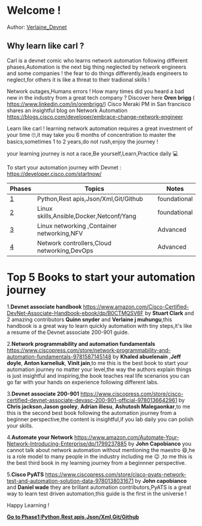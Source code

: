 # Welcome !

Author: [Verlaine_Devnet ](https://twitter.com/Verlaine_Devnet)

## Why learn like carl ? 
Carl is a devnet comic who learns network automation following different phases,Automation is the next big thing neglected by network engineers and some companies ! 
the fear to do things differently,leads engineers to neglect,for others it is like a threat to their tradional skills ! 

Network outages,Humans errors ! How many times did you heard a bad new in the industry from a great tech company ? Discover here **Oren brigg** ( https://www.linkedin.com/in/orenbrigg/) Cisco Meraki PM in San francisco shares an insightful blog on Network Automation https://blogs.cisco.com/developer/embrace-change-network-engineer 

Learn like carl ! learning network automation requires a great investment of your time 🙄,it may take you 6 months of concentration to master the basics,sometimes 1 to 2 years,do not rush,enjoy the journey ! 

your learning journey is not a race,Be yourself,Learn,Practice daily 💻


To start your automation journey with Devnet : https://developer.cisco.com/startnow/


| Phases | Topics                       | Notes |
|-------|---------------------------------|-------------------|
| [1](https://github.com/verlaine-muhungu/Learn-Like-Carl/tree/main/Phase%201/README.md)  | Python,Rest apis,Json/Xml,Git/Github | foundational|
| [2](https://github.com/verlaine-muhungu/Learn-Like-Carl/tree/main/Phase2/README.md)  | Linux skills,Ansible,Docker,Netconf/Yang| foundational|
| [3](https://github.com/verlaine-muhungu/Learn-Like-Carl/tree/main/Phase3/README.md)  | Linux networking ,Container networking,NFV | Advanced |
| [4](https://github.com/verlaine-muhungu/Learn-Like-Carl/tree/main/Phase4/README.md)  | Network controllers,Cloud networking,DevOps | Advanced |

# Top 5 Books to start your automation journey

1.**Devnet associate handbook** https://www.amazon.com/Cisco-Certified-DevNet-Associate-Handbook-ebook/dp/B0CTMQSV6F by **Stuart Clark** and 2 amazing contributors **Quinn snyder** and **Verlaine j muhungu**,this handbook is a great way to learn quickly automation with tiny steps,it's like a resume of the Devnet associate 200-901 guide.

2.**Network programmability and automation fundamentals** https://www.ciscopress.com/store/network-programmability-and-automation-fundamentals-9781587145148
by **Khaled abuelenain** ,**Jeff doyle**, **Anton karneliuk**, **Vinit jain**,to me this is the best book to start your automation journey no matter your level,the way the authors explain things is just insightful and inspiring,the book teaches real life scenarios you can go far with your hands on experience following different labs.

3.**Devnet associate 200-901** https://www.ciscopress.com/store/cisco-certified-devnet-associate-devasc-200-901-official-9780136642961 by **Chris jackson**,**Jason gooley**, **Adrian iliesu**, **Ashutosh Malegaonkar**,to me this is the second best book following the automation journey from a beginner perspective,the content is insightful,if you lab daily you can polish your skills.

4.**Automate your Network** https://www.amazon.com/Automate-Your-Network-Introducing-Enterprise/dp/1799237885 by **John Capobianco** you cannot talk about network automation without mentioning the maestro 😄,he is a role model to many people in the industry including me  😉 ,to me this is the best third book in my learning journey from a beginnner perspective.

5.**Cisco PyATS** https://www.ciscopress.com/store/cisco-pyats-network-test-and-automation-solution-data-9780138031671 by **John capobianco** and **Daniel wade** they are brillant automation contributors,PyATS is a great way to learn test driven automation,this guide is the first in the universe !

Happy Learning ! 

[**Go to Phase1:Python,Rest apis,Json/Xml,Git/Github**](https://github.com/verlaine-muhungu/Learn-Like-Carl/blob/main/Phase%201/README.md)
